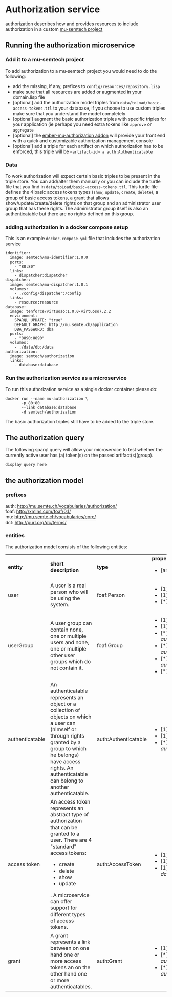 # Authorization service
authorization describes how and provides resources to include authorization in a custom [mu-semtech project](https://mu.semte.ch)

## Running the authorization microservice

### Add it to a mu-semtech project

To add authorization to a mu-semtech project you would need to do the following:

- add the missing, if any, prefixes to `config/resources/repository.lisp`
- make sure that all resources are added or augmented in your domain.lisp file
- [optional] add the authorization model triples from `data/toLoad/basic-access-tokens.ttl` to your database, if you choose to use custom triples make sure that you understand the model completely
- [optional] augment the basic authorization triples with specific triples for your application (ie perhaps you need extra tokens like `approve` or `aggregate`
- [optional] the [ember-mu-authorization addon](http://www.github.com/mu-semtech/ember-mu-authoriation) will provide your front end with a quick and customizable authorization management console
- [optional] add a triple for each artifact on which authorization has to be enforced, this triple will be `<artifact-id> a auth:Authenticatable`

### Data
To work authorization will expect certain basic triples to be present in the triple store. You can add/alter them manually or you can include the turtle file that you find in `data/toLoad/basic-access-tokens.ttl`.
This turtle file defines the 4 basic access tokens types (`show`, `update`, `create`, `delete`), a group of basic access tokens, a grant that allows show/update/create/delete rights on that group and an administrator user group that has these rights. The administrator group itself is also an authenticatable but there are no rights defined on this group.

### adding authorization in a docker compose setup
This is an example `docker-compose.yml` file that includes the authorization service
```
identifier:
  image: semtech/mu-identifier:1.0.0
  ports:
    - "80:80"
  links:
    - dispatcher:dispatcher
dispatcher:
  image: semtech/mu-dispatcher:1.0.1
  volumes:
    - ./config/dispatcher:/config
  links:
    - resource:resource
database:
  image: tenforce/virtuoso:1.0.0-virtuoso7.2.2
  environment:
    SPARQL_UPDATE: "true"
    DEFAULT_GRAPH: http://mu.semte.ch/application
    DBA_PASSWORD: dba
  ports:
    - "8890:8890"
  volumes:
    - ./data/db:/data
authorization:
  image: semtech/authorization
  links:
    - database:database
```

### Run the authorization service as a microservice

To run this authorization service as a single docker container please do:
```
docker run --name mu-authorization \
       -p 80:80
       --link database:database
       -d semtech/authorization
```
The basic authorization triples still have to be added to the triple store.

## The authorization query

The following sparql query will allow your microservice to test whether the currently active user has (a) token(s) on the passed artifact(s)(group).
```
display query here
```


## the authorization model
### prefixes
auth: <http://mu.semte.ch/vocabularies/authorization/></br>
foaf: <http://xmlns.com/foaf/0.1/></br>
mu: <http://mu.semte.ch/vocabularies/core/></br>
dct: <http://purl.org/dc/terms/>

### entities
The authorization model consists of the following entities:
<table>
<t><td><b>entity</b></td><td><b>short description</b></td><td><b>type</b></td><td><b>properties</b></br><ul><li>[arity] name <i>predicate</i></li></ul></td></tr>
<tr><td>user</td>
<td>A user is a real person who will be using the system.</td>
<td>foaf:Person</td>
<td><ul><li>[1] uuid <i>mu:uuid</i></li><li>[1] name <i>foaf:name</i></li><li>[*] grant <i>auth:hasRight</i></li></ul></td></tr>
<tr><td>userGroup</td>
<td>A user group can contain none, one or multiple users and none, one or multiple other user groups which do not contain it.</td>
<td>foaf:Group</td>
<td><ul><li>[1] uuid <i>mu:uuid</i></li><li>[1] name <i>foaf:name</i></li>
<li>[*] user inverse <i>auth:belongsToAccessGroup</i></li>
<li>[*] subgroup inverse <i>auth:belongsToGroup</i></li>
<li>[*] parentgroup <i>auth:belongsToGroup</i></li><li>[*] grant <i>auth:hasRight</i></li></td></tr>
<tr><td>authenticatable</td>
<td>An authenticatable represents an object or a collection of objects on which a user can (himself or through rights granted by a group to which he belongs) have access rights. An authenticatable can belong to another authenticatable.</td>
<td>auth:Authenticatable</td>
<td><ul><li>[1] uuid <i>mu:uuid</i></li><li>[1] title <i>dct:title</i></li>
<li>[*] group <i>auth:belongsToArtifactGroup</i></ul></td></tr>
<tr><td>access token</td>
<td>An access token represents an abstract type of authorization that can be granted to a user. There are 4 "standard" access tokens:<ul><li>create</li><li>delete</li><li>show</li><li>update</li></ul>. A microservice can offer support for different types of access tokens.</td>
<td>auth:AccessToken</td>
<td><ul><li>[1] uuid <i>mu:uuid</i></li><li>[1] title <i>dct:title</i></li><li>[1] description <i>dct:description</i></li></ul></td></tr>
<tr><td>grant</td>
<td>A grant represents a link between on one hand one or more access tokens an on the other hand one or more authenticatables.</td>
<td>auth:Grant</td>
<td><ul><li>[1] uuid <i>mu:uuid</i></li><li>[*] accessToken <i>auth:hasToken</i></li><li>[*] authenticatable <i>auth:operatesOn</i></li></ul></td></tr>
</table>
